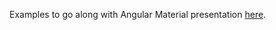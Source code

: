 Examples to go along with Angular Material presentation [here](https://github.com/nmackey/presentation-angular-material).